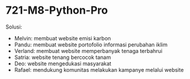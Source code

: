 # 721-M8-Python-Pro
Solusi:
- Melvin: membuat website emisi karbon
- Pandu: membuat website portofolio informasi perubahan iklim
- Verland: membuat website memperbanyak tenaga terbahrui
- Satria: website tenang bercocok tanam
- Deo: website mengedukasi masyarakat
- Rafael: mendukung komunitas melakukan kampanye melalui website
